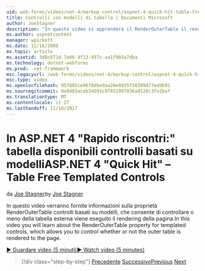 ```yaml
---
uid: web-forms/videos/net-4/markup-control/aspnet-4-quick-hit-table-free-templated-controls
title: Controlli con modelli di tabella | Documenti Microsoft
author: JoeStagner
description: "In questo video si apprenderà il RenderOuterTable il rendering di proprietà per i controlli basati su modelli, che consente di controllare che sia o meno della tabella esterna..."
ms.author: aspnetcontent
manager: wpickett
ms.date: 11/16/2009
ms.topic: article
ms.assetid: 3d8c871d-7e00-4f13-937c-aa1f9b5a7dba
ms.technology: dotnet-webforms
ms.prod: .net-framework
msc.legacyurl: /web-forms/videos/net-4/markup-control/aspnet-4-quick-hit-table-free-templated-controls
msc.type: video
ms.openlocfilehash: 95f885ce96f0dbe9aa20e0935f38309477eddb91
ms.sourcegitcommit: 9a9483aceb34591c97451997036a9120c3fe2baf
ms.translationtype: MT
ms.contentlocale: it-IT
ms.lasthandoff: 11/10/2017
---
```

<a name="aspnet-4-quick-hit--table-free-templated-controls"></a><span data-ttu-id="4ff0a-103">In ASP.NET 4 "Rapido riscontri:" tabella disponibili controlli basati su modelli</span><span class="sxs-lookup"><span data-stu-id="4ff0a-103">ASP.NET 4 "Quick Hit" – Table Free Templated Controls</span></span>
====================
<span data-ttu-id="4ff0a-104">da [Joe Stagner](https://github.com/JoeStagner)</span><span class="sxs-lookup"><span data-stu-id="4ff0a-104">by [Joe Stagner](https://github.com/JoeStagner)</span></span>

<span data-ttu-id="4ff0a-105">In questo video verranno fornite informazioni sulla proprietà RenderOuterTable controlli basati su modelli, che consente di controllare o meno della tabella esterna viene eseguito il rendering della pagina.</span><span class="sxs-lookup"><span data-stu-id="4ff0a-105">In this video you will learn about the RenderOuterTable property for templated controls, which allows you to control whether or not the outer table is rendered to the page.</span></span> 

[<span data-ttu-id="4ff0a-106">&#9654; Guardare video (5 minuti)</span><span class="sxs-lookup"><span data-stu-id="4ff0a-106">&#9654; Watch video (5 minutes)</span></span>](https://channel9.msdn.com/Blogs/ASP-NET-Site-Videos/aspnet-4-quick-hit-table-free-templated-controls)

>[!div class="step-by-step"]
<span data-ttu-id="4ff0a-107">[Precedente](aspnet-4-quick-hit-new-rendering-option-for-check-box-lists-and-radio-button-lists.md)
[Successivo](aspnet-4-quick-hit-tableless-menu-control.md)</span><span class="sxs-lookup"><span data-stu-id="4ff0a-107">[Previous](aspnet-4-quick-hit-new-rendering-option-for-check-box-lists-and-radio-button-lists.md)
[Next](aspnet-4-quick-hit-tableless-menu-control.md)</span></span>
